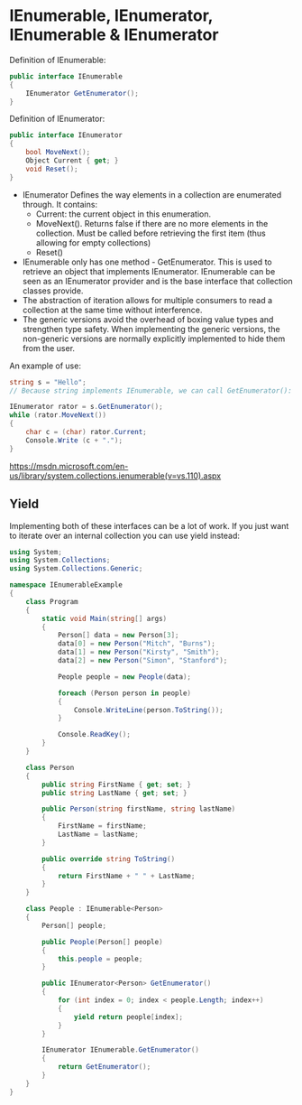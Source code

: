 # IEnumerable, IEnumerator, IEnumerable<T> & IEnumerator<T>


Definition of IEnumerable:

```csharp
public interface IEnumerable
{
    IEnumerator GetEnumerator();
}
```

Definition of IEnumerator:

```csharp
public interface IEnumerator
{
    bool MoveNext();
    Object Current { get; }
    void Reset();
}
```
 
- IEnumerator Defines the way elements in a collection are enumerated through. It contains:
	- Current: the current object in this enumeration.
	- MoveNext(). Returns false if there are no more elements in the collection. Must be called before retrieving the first item (thus allowing for empty collections)
	- Reset() 
- IEnumerable only has one method - GetEnumerator. This is used to retrieve an object that implements IEnumerator. IEnumerable can be seen as an IEnumerator provider and is the base interface that collection classes provide.
- The abstraction of iteration allows for multiple consumers to read a collection at the same time without interference.
- The generic versions avoid the overhead of boxing value types and strengthen type safety. When implementing the generic versions, the non-generic versions are normally explicitly implemented to hide them from the user.



An example of use:

```csharp
string s = "Hello";
// Because string implements IEnumerable, we can call GetEnumerator():

IEnumerator rator = s.GetEnumerator();
while (rator.MoveNext())
{
    char c = (char) rator.Current;
    Console.Write (c + ".");
}
```

https://msdn.microsoft.com/en-us/library/system.collections.ienumerable(v=vs.110).aspx

## Yield

Implementing both of these interfaces can be a lot of work. If you just want to iterate over an internal collection you can use yield instead:

```csharp
using System;
using System.Collections;
using System.Collections.Generic;

namespace IEnumerableExample
{
    class Program
    {
        static void Main(string[] args)
        {
            Person[] data = new Person[3];
            data[0] = new Person("Mitch", "Burns");
            data[1] = new Person("Kirsty", "Smith");
            data[2] = new Person("Simon", "Stanford");

            People people = new People(data);

            foreach (Person person in people)
            {
                Console.WriteLine(person.ToString());
            }

            Console.ReadKey();
        }
    }

    class Person
    {
        public string FirstName { get; set; }
        public string LastName { get; set; }

        public Person(string firstName, string lastName)
        {
            FirstName = firstName;
            LastName = lastName;
        }

        public override string ToString()
        {
            return FirstName + " " + LastName;
        }
    }

    class People : IEnumerable<Person>
    {
        Person[] people;

        public People(Person[] people)
        {
            this.people = people;
        }

        public IEnumerator<Person> GetEnumerator()
        {
            for (int index = 0; index < people.Length; index++)
            {
                yield return people[index];
            }
        }

        IEnumerator IEnumerable.GetEnumerator()
        {
            return GetEnumerator();
        }
    }
}
```
<!--stackedit_data:
eyJoaXN0b3J5IjpbOTQyMjM4OTVdfQ==
-->